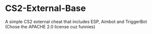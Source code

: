 # CS2-External-Base
A simple CS2 external cheat that includes ESP, Aimbot and TriggerBot
(Chose the APACHE 2.0 license cuz funnies)
